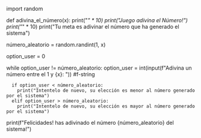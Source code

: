 import random

def adivina_el_número(x):
  print("*" * 10)
  print("Juego adivina el Número!")
  print("*" * 10)
  print("Tu meta es adivinar el número que ha generado el sistema")

  número_aleatorio = random.randint(1, x)  

  option_user = 0 

  while option_user != número_aleatorio:
      option_user = int(input(f"Adivina un número entre el 1 y {x}: ")) #f-string
  
      if option_user < número_aleatorio:
        print("Intentelo de nuevo, su elección es menor al número generado por el sistema")
      elif option_user > número_aleatorio:
        print("Intentelo de nuevo, su elección es mayor al número generado por el sistema")
      
  print(f"Felicidades! has adivinado el número {número_aleatorio} del sistema!")
  

